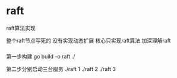 # raft
raft算法实现

整个raft节点写死的 没有实现动态扩展 核心只实现raft算法 加深理解raft

###
第一步构建 go build -o raft ./

第二步分别启动三台服务 
./raft 1 
./raft 2
./raft 3
